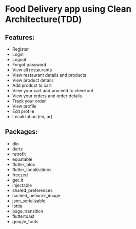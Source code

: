 # Food Delivery app using Clean Architecture(TDD)

## Features:

* Register
* Login
* Logout
* Forgot password
* View all restaurants
* View restaurant details and products
* View product details
* Add product to cart
* View your cart and proceed to checkout
* View your orders and order details
* Track your order
* View profile
* Edit profile
* Localization (en, ar)

## Packages:

* dio
* dartz
* retrofit
* equatable
* flutter_bloc
* flutter_localizations
* freezed
* get_it
* injectable
* shared_preferences
* cached_network_image
* json_serializable
* lottie
* page_transition
* fluttertoast
* google_fonts
